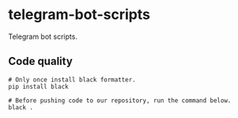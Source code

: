 # telegram-bot-scripts
Telegram bot scripts.

## Code quality
```
# Only once install black formatter.
pip install black
```
```
# Before pushing code to our repository, run the command below.
black .
```